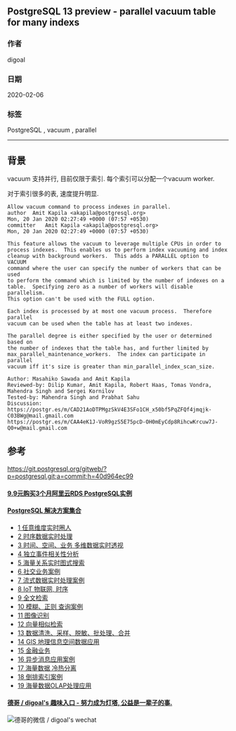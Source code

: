 ## PostgreSQL 13 preview - parallel vacuum table for many indexs  
            
### 作者                                                                            
digoal                                                                                                                     
                              
### 日期                                                                                                                     
2020-02-06                                                                                                                 
                                                                                                                     
### 标签                                                                                                                     
PostgreSQL , vacuum , parallel   
                         
----                   
                              
## 背景          
vacuum 支持并行, 目前仅限于索引. 每个索引可以分配一个vacuum worker.   
  
对于索引很多的表, 速度提升明显.  
  
```  
Allow vacuum command to process indexes in parallel.  
author	Amit Kapila <akapila@postgresql.org>	  
Mon, 20 Jan 2020 02:27:49 +0000 (07:57 +0530)  
committer	Amit Kapila <akapila@postgresql.org>	  
Mon, 20 Jan 2020 02:27:49 +0000 (07:57 +0530)  
  
This feature allows the vacuum to leverage multiple CPUs in order to  
process indexes.  This enables us to perform index vacuuming and index  
cleanup with background workers.  This adds a PARALLEL option to VACUUM  
command where the user can specify the number of workers that can be used  
to perform the command which is limited by the number of indexes on a  
table.  Specifying zero as a number of workers will disable parallelism.  
This option can't be used with the FULL option.  
  
Each index is processed by at most one vacuum process.  Therefore parallel  
vacuum can be used when the table has at least two indexes.  
  
The parallel degree is either specified by the user or determined based on  
the number of indexes that the table has, and further limited by  
max_parallel_maintenance_workers.  The index can participate in parallel  
vacuum iff it's size is greater than min_parallel_index_scan_size.  
  
Author: Masahiko Sawada and Amit Kapila  
Reviewed-by: Dilip Kumar, Amit Kapila, Robert Haas, Tomas Vondra,  
Mahendra Singh and Sergei Kornilov  
Tested-by: Mahendra Singh and Prabhat Sahu  
Discussion:  
https://postgr.es/m/CAD21AoDTPMgzSkV4E3SFo1CH_x50bf5PqZFQf4jmqjk-C03BWg@mail.gmail.com  
https://postgr.es/m/CAA4eK1J-VoR9gzS5E75pcD-OH0mEyCdp8RihcwKrcuw7J-Q0+w@mail.gmail.com  
```  
  
## 参考  
https://git.postgresql.org/gitweb/?p=postgresql.git;a=commit;h=40d964ec99  
        
    
  
  
  
  
  
  
  
  
  
  
  
  
  
  
  
  
  
  
  
  
  
  
  
  
  
  
  
  
  
  
  
  
  
  
  
#### [9.9元购买3个月阿里云RDS PostgreSQL实例](https://www.aliyun.com/database/postgresqlactivity "57258f76c37864c6e6d23383d05714ea")
  
  
#### [PostgreSQL 解决方案集合](https://yq.aliyun.com/topic/118 "40cff096e9ed7122c512b35d8561d9c8")
- [1 任意维度实时圈人](https://yq.aliyun.com/topic/118 "40cff096e9ed7122c512b35d8561d9c8")
- [2 时序数据实时处理](https://yq.aliyun.com/topic/118 "40cff096e9ed7122c512b35d8561d9c8")
- [3 时间、空间、业务 多维数据实时透视](https://yq.aliyun.com/topic/118 "40cff096e9ed7122c512b35d8561d9c8")
- [4 独立事件相关性分析](https://yq.aliyun.com/topic/118 "40cff096e9ed7122c512b35d8561d9c8")
- [5 海量关系实时图式搜索](https://yq.aliyun.com/topic/118 "40cff096e9ed7122c512b35d8561d9c8")
- [6 社交业务案例](https://yq.aliyun.com/topic/118 "40cff096e9ed7122c512b35d8561d9c8")
- [7 流式数据实时处理案例](https://yq.aliyun.com/topic/118 "40cff096e9ed7122c512b35d8561d9c8")
- [8 IoT 物联网, 时序](https://yq.aliyun.com/topic/118 "40cff096e9ed7122c512b35d8561d9c8")
- [9 全文检索](https://yq.aliyun.com/topic/118 "40cff096e9ed7122c512b35d8561d9c8")
- [10 模糊、正则 查询案例](https://yq.aliyun.com/topic/118 "40cff096e9ed7122c512b35d8561d9c8")
- [11 图像识别](https://yq.aliyun.com/topic/118 "40cff096e9ed7122c512b35d8561d9c8")
- [12 向量相似检索](https://yq.aliyun.com/topic/118 "40cff096e9ed7122c512b35d8561d9c8")
- [13 数据清洗、采样、脱敏、批处理、合并](https://yq.aliyun.com/topic/118 "40cff096e9ed7122c512b35d8561d9c8")
- [14 GIS 地理信息空间数据应用](https://yq.aliyun.com/topic/118 "40cff096e9ed7122c512b35d8561d9c8")
- [15 金融业务](https://yq.aliyun.com/topic/118 "40cff096e9ed7122c512b35d8561d9c8")
- [16 异步消息应用案例](https://yq.aliyun.com/topic/118 "40cff096e9ed7122c512b35d8561d9c8")
- [17 海量数据 冷热分离](https://yq.aliyun.com/topic/118 "40cff096e9ed7122c512b35d8561d9c8")
- [18 倒排索引案例](https://yq.aliyun.com/topic/118 "40cff096e9ed7122c512b35d8561d9c8")
- [19 海量数据OLAP处理应用](https://yq.aliyun.com/topic/118 "40cff096e9ed7122c512b35d8561d9c8")
  
  
#### [德哥 / digoal's 趣味入口 - 努力成为灯塔, 公益是一辈子的事.](https://github.com/digoal/blog/blob/master/README.md "22709685feb7cab07d30f30387f0a9ae")
  
  
![德哥的微信 / digoal's wechat](../pic/digoal_weixin.jpg "f7ad92eeba24523fd47a6e1a0e691b59")
  
